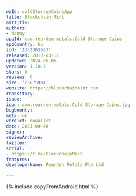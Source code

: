 ```yaml
---
wsId: coldStorageCoinsApp
title: Blockchain Mint
altTitle: 
authors:
- danny
appId: com.rearden-metals.Cold-Storage-Coins
appCountry: hu
idd: '1352363663'
released: 2018-03-11
updated: 2024-06-05
version: 3.10.3
stars: 0
reviews: 0
size: '23675904'
website: https://blockchainmint.com
repository: 
issue: 
icon: com.rearden-metals.Cold-Storage-Coins.jpg
bugbounty: 
meta: ok
verdict: nowallet
date: 2023-09-06
signer: 
reviewArchive: 
twitter: 
social:
- https://t.me/BlockchainMint
features: 
developerName: Rearden Metals Pte Ltd

---
```


{% include copyFromAndroid.html %}